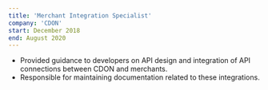 ```yaml
---
title: 'Merchant Integration Specialist'
company: 'CDON'
start: December 2018
end: August 2020
---
```


- Provided guidance to developers on API design and integration of API connections between CDON and merchants. 
- Responsible for maintaining documentation related to these integrations. 